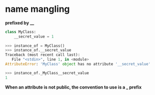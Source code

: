 # name mangling

**prefixed by  \_\_**

``` Python
class MyClass:
    __secret_value = 1
    
>>> instance_of = MyClass()
>>> instance_of.__secret_value
Traceback (most recent call last):
   File "<stdin>", line 1, in <module>
AttributeError: 'MyClass' object has no attribute '__secret_value'

>>> instance_of._MyClass__secret_value
1
```
**When an attribute is not public, the convention to use is a  \_ prefix**


